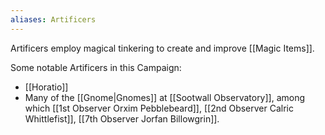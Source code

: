 ```yaml
---
aliases: Artificers
---
```


Artificers employ magical tinkering to create and improve [[Magic Items]].

Some notable Artificers in this Campaign:
* [[Horatio]]
* Many of the [[Gnome|Gnomes]] at [[Sootwall Observatory]], among which [[1st Observer Orxim Pebblebeard]], [[2nd Observer Calric Whittlefist]], [[7th Observer Jorfan Billowgrin]].
